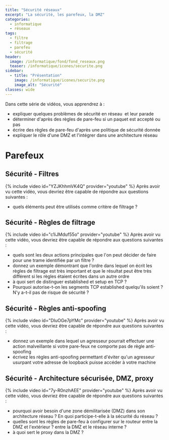 ```yaml
---
title: "Sécurité réseaux"
excerpt: "La sécurité, les parefeux, la DMZ"
categories:
  - informatique
  - réseaux
tags:
  - filtre
  - filtrage
  - parefeu
  - sécurité
header:
  image: /informatique/fond/fond_reseaux.png
  teaser: /informatique/icones/securite.png
sidebar:
  - title: "Présentation"
    image: /informatique/icones/securite.png
    image_alt: "Sécurité"
classes: wide
---
```

Dans cette série de vidéos, vous apprendrez à :
- expliquer quelques problèmes de sécurité en réseau  et leur parade
- déterminer d'après des règles de pare-feu si un paquet est accepté ou pas
- écrire des règles de pare-feu d'après une politique de sécurité donnée
- expliquer le rôle d'une DMZ et l'intégrer dans une architecture réseau

# Parefeux
## Sécurité - Filtres
{% include video id="YZJKhhmVK4Q" provider="youtube" %}
Après avoir vu cette vidéo, vous devriez être capable de répondre aux questions suivantes :
- quels éléments peut être utilisés comme critère de filtrage ?

## Sécurité - Règles de filtrage
{% include video id="c1iJMduf55o" provider="youtube" %}
Après avoir vu cette vidéo, vous devriez être capable de répondre aux questions suivantes :
- quels sont les deux actions principales que l'on peut décider de faire pour une trame identifiée par un filtre ?
- donnez un exemple démontrant que l'ordre dans lequel on écrit les règles de filtrage est très important et que le résultat peut être très différent si les règles étaient écrites dans un autre ordre
- à quoi sert de distinguer established et setup en TCP ? 
- Pourquoi autorise-t-on les segments TCP established quelqu'ils soient ? N'y a-t-il pas de risque de sécurité ? 

## Sécurité - Règles anti-spoofing
{% include video id="DIuOGe7pYMc" provider="youtube" %}
Après avoir vu cette vidéo, vous devriez être capable de répondre aux questions suivantes :
- donnez un exemple dans lequel un agresseur pourrait effectuer une action malveillante si votre pare-feux ne comporte pas de règle anti-spoofing
- écrivez les règles anti-spoofing permettant d'éviter qu'un agresseur usurpant votre adresse de loopback puisse accéder à votre machine

## Sécurité - Architecture sécurisée, DMZ, proxy
{% include video id="7y-R0nzhAEE" provider="youtube" %}
Après avoir vu cette vidéo, vous devriez être capable de répondre aux questions suivantes :
- pourquoi avoir besoin d'une zone démilitarisée (DMZ) dans son architecture réseau ? En quoi participe-t-elle à la sécurité du réseau ?
- quelles sont les règles de pare-feu à configurer sur le routeur entre la DMZ et l'extérieur ? entre la DMZ et le réseau  interne ?
- à quoi sert le proxy dans la DMZ ?

